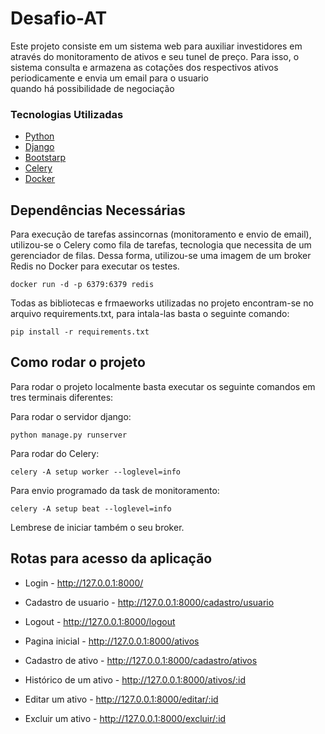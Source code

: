 # Desafio-AT

Este projeto consiste em um sistema web para auxiliar investidores em através do monitoramento de ativos e
seu tunel de preço. Para isso, o sistema consulta e armazena as cotações dos respectivos ativos periodicamente e envia um email para o usuario  
quando há possibilidade de negociação

### Tecnologias Utilizadas

- [Python](https://docs.python.org/pt-br/3/)
- [Django](https://docs.djangoproject.com/pt-br/5.1/)
- [Bootstarp](https://getbootstrap.com.br/docs/4.1/getting-started/introduction/)
- [Celery](https://docs.celeryq.dev/en/stable/)
- [Docker](https://docs.docker.com/reference/)

## Dependências Necessárias

Para execução de tarefas assincornas (monitoramento e envio de email), utilizou-se o Celery como fila de tarefas, tecnologia que necessita de um gerenciador de filas. Dessa forma, utilizou-se uma imagem de um broker Redis no Docker para executar os testes.

```
docker run -d -p 6379:6379 redis
```
Todas as bibliotecas e frmaeworks utilizadas no projeto encontram-se no arquivo requirements.txt, para intala-las basta o seguinte comando:

```
pip install -r requirements.txt
```

## Como rodar o projeto 

Para rodar o projeto localmente basta executar os seguinte comandos em tres terminais diferentes:

Para rodar o servidor django:

```
python manage.py runserver 
```

Para rodar do Celery:
```
celery -A setup worker --loglevel=info
```

Para envio programado da task de monitoramento:
```
celery -A setup beat --loglevel=info
```

Lembrese de iniciar também o seu broker.


## Rotas para acesso da aplicação

- Login - http://127.0.0.1:8000/

- Cadastro de usuario - http://127.0.0.1:8000/cadastro/usuario  

- Logout - http://127.0.0.1:8000/logout

- Pagina inicial - http://127.0.0.1:8000/ativos

- Cadastro de ativo - http://127.0.0.1:8000/cadastro/ativos

- Histórico de um ativo - http://127.0.0.1:8000/ativos/:id 

- Editar um ativo - http://127.0.0.1:8000/editar/:id

- Excluir um ativo - http://127.0.0.1:8000/excluir/:id



